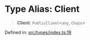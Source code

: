 # Type Alias: Client

> **Client**: `PublicClient`\<`any`, `Chain`\>

Defined in: [src/types/index.ts:19](https://github.com/centrifuge/centrifuge-sdk/blob/35076f925246b8dbb28e12a5beeb6327f126023f/src/types/index.ts#L19)
